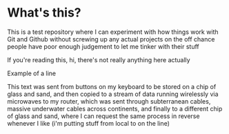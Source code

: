 # What's this?
This is a test repository where I can experiment with how things work with Git and Github without screwing up any actual projects on the off chance people have poor enough judgement to let me tinker with their stuff

If you're reading this, hi, there's not really anything here actually

Example of a line

This text was sent from buttons on my keyboard to be stored on a chip of glass and sand, and then copied to a stream of data running wirelessly via microwaves to my router, which was sent through subterranean cables, massive underwater cables across continents, and finally to a different chip of glass and sand, where I can request the same process in reverse whenever I like (i'm putting stuff from local to on the line)